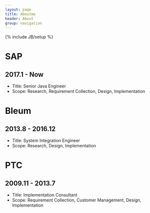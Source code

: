 ```yaml
---
layout: page
title: Aboutme
header: About
group: navigation
---
```

{% include JB/setup %}

SAP
===
2017.1 \- Now
---
- Title: Senior Java Engineer
- Scope: Research, Requirement Collection, Design, Implementation
  
Bleum
===
2013.8 \- 2016.12
---
- Title: System Integration Engineer
- Scope: Research, Design, Implementation

  
PTC
===
2009.11 \- 2013.7
---
- Title: Implementation Consultant
- Scope: Requirement Collection, Customer Management, Design, Implementation